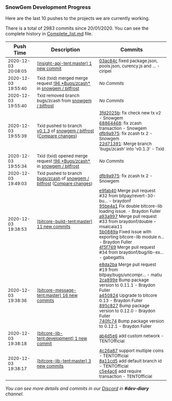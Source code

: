 
### SnowGem Development Progress

Here are the last 10 pushes to the projects we are currently working.

There is a total of 2983 commits since 20/01/2020. You can see the complete history in
 [Complete_list.md](Complete_list.md) file.

| Push Time | Description | Commits |
| --- | --- | --- |
| <sub>2020-12-03 20:08:05</sub> | <sub>[[insight-api-tent:master] 1 new commit](https://github.com/TENTOfficial/insight-api-tent/commit/03ac84c8a447c0708050049704529c31cc917fb9)</sub> | <sub>[03ac84c](https://github.com/TENTOfficial/insight-api-tent/commit/03ac84c8a447c0708050049704529c31cc917fb9) fixed package.json, pools.json, curency.js and ... - ciripel</sub> |
| <sub>2020-12-03 19:55:40</sub> | <sub>Txid (txid) merged merge request [\!96 \*Bugs/zcash\*](https://gitlab.com/snowgem/bitfrost/-/merge_requests/96) in [snowgem / bitfrost](https://gitlab.com/snowgem/bitfrost)</sub> | <sub>_No Commits_</sub> |
| <sub>2020-12-03 19:55:40</sub> | <sub>Txid removed branch bugs/zcash from [snowgem / bitfrost](https://gitlab.com/snowgem/bitfrost)</sub> | <sub>_No Commits_</sub> |
| <sub>2020-12-03 19:55:39</sub> | <sub>Txid pushed to branch [v0\.1\.3](https://gitlab.com/snowgem/bitfrost/commits/v0.1.3) of [snowgem / bitfrost](https://gitlab.com/snowgem/bitfrost) ([Compare changes](https://gitlab.com/snowgem/bitfrost/compare/9f3569ad88903e8068339403b56b9dbafd49704b...22d7139108ccb60382fe3dabb03d4bdf58772e29))</sub> | <sub>[3fd2025b](https://gitlab.com/snowgem/bitfrost/-/commit/3fd2025b69a6f2123829ed05797a79331b071b71): fix check new tx v2 - Snowgem<br>[68864468](https://gitlab.com/snowgem/bitfrost/-/commit/68864468996517ac1d34dd03931d08c244dcea30): fix zcash transaction - Snowgem<br>[dfb9a975](https://gitlab.com/snowgem/bitfrost/-/commit/dfb9a975b392312ced39ca997b6d9d1e217a5329): fix zcash tx 2 - Snowgem<br>[22d71391](https://gitlab.com/snowgem/bitfrost/-/commit/22d7139108ccb60382fe3dabb03d4bdf58772e29): Merge branch 'bugs/zcash' into 'v0.1.3' - Txid</sub> |
| <sub>2020-12-03 19:55:34</sub> | <sub>Txid (txid) opened merge request [\!96 \*Bugs/zcash\*](https://gitlab.com/snowgem/bitfrost/-/merge_requests/96) in [snowgem / bitfrost](https://gitlab.com/snowgem/bitfrost)</sub> | <sub>_No Commits_</sub> |
| <sub>2020-12-03 19:49:03</sub> | <sub>Txid pushed to branch [bugs/zcash](https://gitlab.com/snowgem/bitfrost/commits/bugs/zcash) of [snowgem / bitfrost](https://gitlab.com/snowgem/bitfrost) ([Compare changes](https://gitlab.com/snowgem/bitfrost/compare/68864468996517ac1d34dd03931d08c244dcea30...dfb9a975b392312ced39ca997b6d9d1e217a5329))</sub> | <sub>[dfb9a975](https://gitlab.com/snowgem/bitfrost/-/commit/dfb9a975b392312ced39ca997b6d9d1e217a5329): fix zcash tx 2 - Snowgem</sub> |
| <sub>2020-12-03 19:38:53</sub> | <sub>[[bitcore-build-tent:master] 11 new commits](https://github.com/TENTOfficial/bitcore-build-tent/compare/e9fab401d5c5^...268485b0bee3)</sub> | <sub>[e9fab40](https://github.com/TENTOfficial/bitcore-build-tent/commit/e9fab401d5c5f4c0fc48592037a1a1178131b79b) Merge pull request #32 from bitpay/revert-30-bu... - braydonf<br>[95be4a1](https://github.com/TENTOfficial/bitcore-build-tent/commit/95be4a121326a25b92086d78765dc1c41d143b08) Fix double bitcore-lib loading issue. - Braydon Fuller<br>[a93a997](https://github.com/TENTOfficial/bitcore-build-tent/commit/a93a9970e3a0b3f948309730d4e4af5100dddf5a) Merge pull request #33 from braydonf/double - msalcala11<br>[5b0889a](https://github.com/TENTOfficial/bitcore-build-tent/commit/5b0889a043d65c989fad8f2f4657b72a0c4024fb) Fixed issue with exporting bitcore-lib module n... - Braydon Fuller<br>[4f5f769](https://github.com/TENTOfficial/bitcore-build-tent/commit/4f5f76918f07d81d673a16e9d381aa842a874d24) Merge pull request #34 from braydonf/bug/lib-ex... - gabegattis</sub> |
| <sub>2020-12-03 19:38:36</sub> | <sub>[[bitcore-message-tent:master] 16 new commits](https://github.com/TENTOfficial/bitcore-message-tent/compare/e8da2ba11cd0^...d3ec41ab6724)</sub> | <sub>[e8da2ba](https://github.com/TENTOfficial/bitcore-message-tent/commit/e8da2ba11cd0b589c27d4d0ab737a82487e16f56) Merge pull request #19 from bitpay/bugs/uncompr... - matiu<br>[2ca899e](https://github.com/TENTOfficial/bitcore-message-tent/commit/2ca899e6fce0e21c8cc2366f54a441941c9870b5) Bump package version to 0.11.1 - Braydon Fuller<br>[a450824](https://github.com/TENTOfficial/bitcore-message-tent/commit/a45082415deabd316ac1a3a14e6bac62e7a69f7b) Upgrade to bitcore 0.13 - Braydon Fuller<br>[895c827](https://github.com/TENTOfficial/bitcore-message-tent/commit/895c8277cd4ee656fb5b170ced1203a72d78eef0) Bump package version to 0.12.0 - Braydon Fuller<br>[740fc74](https://github.com/TENTOfficial/bitcore-message-tent/commit/740fc745464f80d9bff22f0ba796d2cec5a99c04) Bump package version to 0.12.1 - Braydon Fuller</sub> |
| <sub>2020-12-03 19:38:18</sub> | <sub>[[bitcore-lib-tent:development] 1 new commit](https://github.com/TENTOfficial/bitcore-lib-tent/commit/ab4d5e663349770223e52b6673058748e7d3cd0f)</sub> | <sub>[ab4d5e6](https://github.com/TENTOfficial/bitcore-lib-tent/commit/ab4d5e663349770223e52b6673058748e7d3cd0f) add custom network - TENTOfficial</sub> |
| <sub>2020-12-03 19:38:17</sub> | <sub>[[bitcore-lib-tent:master] 3 new commits](https://github.com/TENTOfficial/bitcore-lib-tent/compare/4c26a87f7805^...c5e4ac67db98)</sub> | <sub>[4c26a87](https://github.com/TENTOfficial/bitcore-lib-tent/commit/4c26a87f7805afa78b8af6e8bb4173a2ea188792) support multiple coins - TENTOfficial<br>[8a11cd5](https://github.com/TENTOfficial/bitcore-lib-tent/commit/8a11cd53a5124f7e986a47525c784a7e3833e5f2) add default branch id - TENTOfficial<br>[c5e4ac6](https://github.com/TENTOfficial/bitcore-lib-tent/commit/c5e4ac67db98624a2a6f468bebe7c62b5f7832cb) add require transaction - TENTOfficial</sub> |

_You can see more details and commits in our [Discord](https://discord.gg/zumGnbg) in **#dev-diary** channel._
